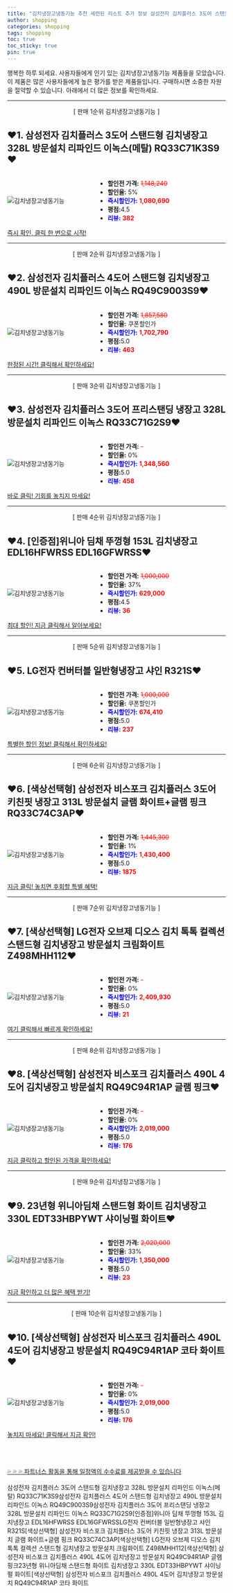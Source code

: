 ```yaml
---
title: "김치냉장고냉동기능 추천 세련된 리스트 추가 정보 삼성전자 김치플러스 3도어 스탠드형 김치냉장고"
author: shopping
categories: shopping
tags: shopping
toc: true
toc_sticky: true
pin: true
---
```

행복한 하루 되세요. 사용자들에게 인기 있는 김치냉장고냉동기능 제품들을 모았습니다. 이 제품은 많은 사용자들에게 높은 평가를 받은 제품들입니다. 구매하시면 소중한 자원을 절약할 수 있습니다. 아래에서 더 많은 정보를 확인하세요.

---
<p class="toplist" style="margin: 0 auto; display: block; width: fit-content;">[ 판매 1순위 김치냉장고냉동기능 ]</p>

<h2><strong>❤️1. 삼성전자 김치플러스 3도어 스탠드형 김치냉장고 328L 방문설치 리파인드 이녹스(메탈) RQ33C71K3S9❤️</strong></h2>

<div style="display: flex; align-items: center;">
    <div style="flex: 0.4;">
        <img src="https://thumbnail6.coupangcdn.com/thumbnails/remote/230x230ex/image/rs_quotation_api/g490yjgy/b78bde43b8dc42eabede40c122c643f4.jpg" alt="김치냉장고냉동기능" style="max-width: 100%;">
    </div>
    <div style="flex: 0.6; margin-left: 10px;">
        <ul>
            <li><strong>할인전 가격:</strong> <del style="color: red;">1,148,240</del></li>
            <li><strong>할인율:</strong> 5%</li>
            <li><span style='color:blue'><strong>즉시할인가:</strong></span> <span style='color:red'><strong>1,080,690</strong></span></li>
            <li><strong>평점:</strong>4.5</li>
            <li><span style='color:blue'><strong>리뷰:</strong></span> <span style='color:red'><strong>382</strong></span></li>
        </ul>
    </div>
</div>
<div class="center">
    <a href="https://William4Davisa.github.io?lptag=AF9450613&subid=githubio&pageKey=7530761752&traceid=V0-153&itemId=19772416456&vendorItemId=86875479348" class="myButton">
        즉시 확인, 클릭 한 번으로 시작!
    </a>
</div>


---
<p class="toplist" style="margin: 0 auto; display: block; width: fit-content;">[ 판매 2순위 김치냉장고냉동기능 ]</p>

<h2><strong>❤️2. 삼성전자 김치플러스 4도어 스탠드형 김치냉장고 490L 방문설치 리파인드 이녹스 RQ49C9003S9❤️</strong></h2>

<div style="display: flex; align-items: center;">
    <div style="flex: 0.4;">
        <img src="https://thumbnail9.coupangcdn.com/thumbnails/remote/230x230ex/image/retail/images/2023/08/16/16/4/568ea042-c025-4157-b602-90d459f5268c.jpg" alt="김치냉장고냉동기능" style="max-width: 100%;">
    </div>
    <div style="flex: 0.6; margin-left: 10px;">
        <ul>
            <li><strong>할인전 가격:</strong> <del style="color: red;">1,857,580</del></li>
            <li><strong>할인율:</strong> 쿠폰할인가</li>
            <li><span style='color:blue'><strong>즉시할인가:</strong></span> <span style='color:red'><strong>1,702,790</strong></span></li>
            <li><strong>평점:</strong>5.0</li>
            <li><span style='color:blue'><strong>리뷰:</strong></span> <span style='color:red'><strong>463</strong></span></li>
        </ul>
    </div>
</div>
<div class="center">
    <a href="https://William4Davisa.github.io?lptag=AF9450613&subid=githubio&pageKey=7534726568&traceid=V0-153&itemId=19792590060&vendorItemId=86895136724" class="myButton">
        한정된 시간! 클릭해서 확인하세요!
    </a>
</div>


---
<p class="toplist" style="margin: 0 auto; display: block; width: fit-content;">[ 판매 3순위 김치냉장고냉동기능 ]</p>

<h2><strong>❤️3. 삼성전자 김치플러스 3도어 프리스탠딩 냉장고 328L 방문설치 리파인드 이녹스 RQ33C71G2S9❤️</strong></h2>

<div style="display: flex; align-items: center;">
    <div style="flex: 0.4;">
        <img src="https://thumbnail6.coupangcdn.com/thumbnails/remote/230x230ex/image/retail/images/2023/05/22/12/8/f168983c-d12d-4e48-b287-9eb3b7045777.jpg" alt="김치냉장고냉동기능" style="max-width: 100%;">
    </div>
    <div style="flex: 0.6; margin-left: 10px;">
        <ul>
            <li><strong>할인전 가격:</strong> <del style="color: red;">-</del></li>
            <li><strong>할인율:</strong> 0%</li>
            <li><span style='color:blue'><strong>즉시할인가:</strong></span> <span style='color:red'><strong>1,348,560</strong></span></li>
            <li><strong>평점:</strong>5.0</li>
            <li><span style='color:blue'><strong>리뷰:</strong></span> <span style='color:red'><strong>458</strong></span></li>
        </ul>
    </div>
</div>
<div class="center">
    <a href="https://William4Davisa.github.io?lptag=AF9450613&subid=githubio&pageKey=7350363587&traceid=V0-153&itemId=18913322439&vendorItemId=86040636918" class="myButton">
        바로 클릭! 기회를 놓치지 마세요!
    </a>
</div>


---
<p class="toplist" style="margin: 0 auto; display: block; width: fit-content;">[ 판매 4순위 김치냉장고냉동기능 ]</p>

<h2><strong>❤️4. [인증점]위니아 딤채 뚜껑형 153L 김치냉장고 EDL16HFWRSS EDL16GFWRSS❤️</strong></h2>

<div style="display: flex; align-items: center;">
    <div style="flex: 0.4;">
        <img src="https://thumbnail9.coupangcdn.com/thumbnails/remote/230x230ex/image/vendor_inventory/9d17/ad13c9087236a729b802546811ba20e070590fdf6e8f9be8c4ec60b7b325.jpg" alt="김치냉장고냉동기능" style="max-width: 100%;">
    </div>
    <div style="flex: 0.6; margin-left: 10px;">
        <ul>
            <li><strong>할인전 가격:</strong> <del style="color: red;">1,000,000</del></li>
            <li><strong>할인율:</strong> 37%</li>
            <li><span style='color:blue'><strong>즉시할인가:</strong></span> <span style='color:red'><strong>629,000</strong></span></li>
            <li><strong>평점:</strong>4.5</li>
            <li><span style='color:blue'><strong>리뷰:</strong></span> <span style='color:red'><strong>36</strong></span></li>
        </ul>
    </div>
</div>
<div class="center">
    <a href="https://William4Davisa.github.io?lptag=AF9450613&subid=githubio&pageKey=6810283291&traceid=V0-153&itemId=16108002429&vendorItemId=87694582206" class="myButton">
        최대 할인! 지금 클릭해서 알아보세요!
    </a>
</div>


---
<p class="toplist" style="margin: 0 auto; display: block; width: fit-content;">[ 판매 5순위 김치냉장고냉동기능 ]</p>

<h2><strong>❤️5. LG전자 컨버터블 일반형냉장고 샤인 R321S❤️</strong></h2>

<div style="display: flex; align-items: center;">
    <div style="flex: 0.4;">
        <img src="https://thumbnail7.coupangcdn.com/thumbnails/remote/230x230ex/image/retail/images/3329877063720055-9d793153-6bbe-4077-ad40-11c532a91f82.jpg" alt="김치냉장고냉동기능" style="max-width: 100%;">
    </div>
    <div style="flex: 0.6; margin-left: 10px;">
        <ul>
            <li><strong>할인전 가격:</strong> <del style="color: red;">1,000,000</del></li>
            <li><strong>할인율:</strong> 쿠폰할인가</li>
            <li><span style='color:blue'><strong>즉시할인가:</strong></span> <span style='color:red'><strong>674,410</strong></span></li>
            <li><strong>평점:</strong>5.0</li>
            <li><span style='color:blue'><strong>리뷰:</strong></span> <span style='color:red'><strong>237</strong></span></li>
        </ul>
    </div>
</div>
<div class="center">
    <a href="https://William4Davisa.github.io?lptag=AF9450613&subid=githubio&pageKey=6159917565&traceid=V0-153&itemId=11947719143&vendorItemId=79220370896" class="myButton">
        특별한 할인 정보! 클릭해서 확인하세요!
    </a>
</div>


---
<p class="toplist" style="margin: 0 auto; display: block; width: fit-content;">[ 판매 6순위 김치냉장고냉동기능 ]</p>

<h2><strong>❤️6. [색상선택형] 삼성전자 비스포크 김치플러스 3도어 키친핏 냉장고 313L 방문설치 글램 화이트+글램 핑크 RQ33C74C3AP❤️</strong></h2>

<div style="display: flex; align-items: center;">
    <div style="flex: 0.4;">
        <img src="https://thumbnail9.coupangcdn.com/thumbnails/remote/230x230ex/image/retail/images/5238023318305078-14374804-8dad-4654-a8f4-d495534d0b55.jpg" alt="김치냉장고냉동기능" style="max-width: 100%;">
    </div>
    <div style="flex: 0.6; margin-left: 10px;">
        <ul>
            <li><strong>할인전 가격:</strong> <del style="color: red;">1,445,300</del></li>
            <li><strong>할인율:</strong> 1%</li>
            <li><span style='color:blue'><strong>즉시할인가:</strong></span> <span style='color:red'><strong>1,430,400</strong></span></li>
            <li><strong>평점:</strong>5.0</li>
            <li><span style='color:blue'><strong>리뷰:</strong></span> <span style='color:red'><strong>1875</strong></span></li>
        </ul>
    </div>
</div>
<div class="center">
    <a href="https://William4Davisa.github.io?lptag=AF9450613&subid=githubio&pageKey=7350363602&traceid=V0-153&itemId=19383307363&vendorItemId=86483897242" class="myButton">
        지금 클릭! 놓치면 후회할 특별 혜택!
    </a>
</div>


---
<p class="toplist" style="margin: 0 auto; display: block; width: fit-content;">[ 판매 7순위 김치냉장고냉동기능 ]</p>

<h2><strong>❤️7. [색상선택형] LG전자 오브제 디오스 김치 톡톡 컬렉션 스탠드형 김치냉장고 방문설치 크림화이트 Z498MHH112❤️</strong></h2>

<div style="display: flex; align-items: center;">
    <div style="flex: 0.4;">
        <img src="https://thumbnail7.coupangcdn.com/thumbnails/remote/230x230ex/image/vendor_inventory/f982/aeda1f2bcecb71e92a7290c6cd014f34d0f1066bc6173ef70fd0bb682a4b.jpg" alt="김치냉장고냉동기능" style="max-width: 100%;">
    </div>
    <div style="flex: 0.6; margin-left: 10px;">
        <ul>
            <li><strong>할인전 가격:</strong> <del style="color: red;">-</del></li>
            <li><strong>할인율:</strong> 0%</li>
            <li><span style='color:blue'><strong>즉시할인가:</strong></span> <span style='color:red'><strong>2,409,930</strong></span></li>
            <li><strong>평점:</strong>5.0</li>
            <li><span style='color:blue'><strong>리뷰:</strong></span> <span style='color:red'><strong>21</strong></span></li>
        </ul>
    </div>
</div>
<div class="center">
    <a href="https://William4Davisa.github.io?lptag=AF9450613&subid=githubio&pageKey=7658286240&traceid=V0-153&itemId=20395363726&vendorItemId=88777854207" class="myButton">
        여기 클릭해서 빠르게 확인하세요!
    </a>
</div>


---
<p class="toplist" style="margin: 0 auto; display: block; width: fit-content;">[ 판매 8순위 김치냉장고냉동기능 ]</p>

<h2><strong>❤️8. [색상선택형] 삼성전자 비스포크 김치플러스 490L 4도어 김치냉장고 방문설치 RQ49C94R1AP 글램 핑크❤️</strong></h2>

<div style="display: flex; align-items: center;">
    <div style="flex: 0.4;">
        <img src="https://thumbnail7.coupangcdn.com/thumbnails/remote/230x230ex/image/retail/images/332307289703670-83a8daf1-5bbc-4934-978d-5e2cb3feb47c.jpg" alt="김치냉장고냉동기능" style="max-width: 100%;">
    </div>
    <div style="flex: 0.6; margin-left: 10px;">
        <ul>
            <li><strong>할인전 가격:</strong> <del style="color: red;">-</del></li>
            <li><strong>할인율:</strong> 0%</li>
            <li><span style='color:blue'><strong>즉시할인가:</strong></span> <span style='color:red'><strong>2,019,000</strong></span></li>
            <li><strong>평점:</strong>5.0</li>
            <li><span style='color:blue'><strong>리뷰:</strong></span> <span style='color:red'><strong>176</strong></span></li>
        </ul>
    </div>
</div>
<div class="center">
    <a href="https://William4Davisa.github.io?lptag=AF9450613&subid=githubio&pageKey=7350363605&traceid=V0-153&itemId=19837657431&vendorItemId=86904627932" class="myButton">
        지금 클릭하고 할인된 가격을 확인하세요!
    </a>
</div>


---
<p class="toplist" style="margin: 0 auto; display: block; width: fit-content;">[ 판매 9순위 김치냉장고냉동기능 ]</p>

<h2><strong>❤️9. 23년형 위니아딤채 스탠드형 화이트 김치냉장고 330L EDT33HBPYWT 샤이닝펄 화이트❤️</strong></h2>

<div style="display: flex; align-items: center;">
    <div style="flex: 0.4;">
        <img src="https://thumbnail10.coupangcdn.com/thumbnails/remote/230x230ex/image/vendor_inventory/5eb3/c811bf9488752affc769c943c2967297ef4522be84fafd3eb22246588674.jpg" alt="김치냉장고냉동기능" style="max-width: 100%;">
    </div>
    <div style="flex: 0.6; margin-left: 10px;">
        <ul>
            <li><strong>할인전 가격:</strong> <del style="color: red;">2,020,000</del></li>
            <li><strong>할인율:</strong> 33%</li>
            <li><span style='color:blue'><strong>즉시할인가:</strong></span> <span style='color:red'><strong>1,350,000</strong></span></li>
            <li><strong>평점:</strong>5.0</li>
            <li><span style='color:blue'><strong>리뷰:</strong></span> <span style='color:red'><strong>23</strong></span></li>
        </ul>
    </div>
</div>
<div class="center">
    <a href="https://William4Davisa.github.io?lptag=AF9450613&subid=githubio&pageKey=6825016643&traceid=V0-153&itemId=16187664445&vendorItemId=83382880170" class="myButton">
        지금 확인하고 더 많은 혜택 받기!
    </a>
</div>


---
<p class="toplist" style="margin: 0 auto; display: block; width: fit-content;">[ 판매 10순위 김치냉장고냉동기능 ]</p>

<h2><strong>❤️10. [색상선택형] 삼성전자 비스포크 김치플러스 490L 4도어 김치냉장고 방문설치 RQ49C94R1AP 코타 화이트❤️</strong></h2>

<div style="display: flex; align-items: center;">
    <div style="flex: 0.4;">
        <img src="https://thumbnail9.coupangcdn.com/thumbnails/remote/230x230ex/image/retail/images/581443624678655-cdbada5a-7da2-4993-877d-927ecf44cf91.jpg" alt="김치냉장고냉동기능" style="max-width: 100%;">
    </div>
    <div style="flex: 0.6; margin-left: 10px;">
        <ul>
            <li><strong>할인전 가격:</strong> <del style="color: red;">-</del></li>
            <li><strong>할인율:</strong> 0%</li>
            <li><span style='color:blue'><strong>즉시할인가:</strong></span> <span style='color:red'><strong>2,019,000</strong></span></li>
            <li><strong>평점:</strong>5.0</li>
            <li><span style='color:blue'><strong>리뷰:</strong></span> <span style='color:red'><strong>176</strong></span></li>
        </ul>
    </div>
</div>
<div class="center">
    <a href="https://William4Davisa.github.io?lptag=AF9450613&subid=githubio&pageKey=7350363605&traceid=V0-153&itemId=18913322593&vendorItemId=86903326824" class="myButton">
        놓치지 마세요! 클릭해서 지금 확인!
    </a>
</div>

<br><br><br>[💦 💦 💦 파트너스 활동을 통해 일정액의 수수료를 제공받을 수 있습니다](https://link.coupang.com/a/bcpT2c)<br><br>삼성전자 김치플러스 3도어 스탠드형 김치냉장고 328L 방문설치 리파인드 이녹스(메탈) RQ33C71K3S9삼성전자 김치플러스 4도어 스탠드형 김치냉장고 490L 방문설치 리파인드 이녹스 RQ49C9003S9삼성전자 김치플러스 3도어 프리스탠딩 냉장고 328L 방문설치 리파인드 이녹스 RQ33C71G2S9[인증점]위니아 딤채 뚜껑형 153L 김치냉장고 EDL16HFWRSS EDL16GFWRSSLG전자 컨버터블 일반형냉장고 샤인 R321S[색상선택형] 삼성전자 비스포크 김치플러스 3도어 키친핏 냉장고 313L 방문설치 글램 화이트+글램 핑크 RQ33C74C3AP[색상선택형] LG전자 오브제 디오스 김치 톡톡 컬렉션 스탠드형 김치냉장고 방문설치 크림화이트 Z498MHH112[색상선택형] 삼성전자 비스포크 김치플러스 490L 4도어 김치냉장고 방문설치 RQ49C94R1AP 글램 핑크23년형 위니아딤채 스탠드형 화이트 김치냉장고 330L EDT33HBPYWT 샤이닝펄 화이트[색상선택형] 삼성전자 비스포크 김치플러스 490L 4도어 김치냉장고 방문설치 RQ49C94R1AP 코타 화이트